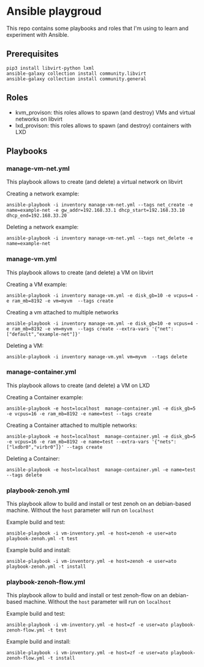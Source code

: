 # Ansible playgroud

This repo contains some playbooks and roles that I'm using to learn and experiment
with Ansible.


## Prerequisites

```
pip3 install libvirt-python lxml
ansible-galaxy collection install community.libvirt
ansible-galaxy collection install community.general
```

## Roles

- kvm_provison: this roles allows to spawn (and destroy) VMs and virtual networks on libvirt
- lxd_provison: this roles allows to spawn (and destroy) containers with LXD

## Playbooks

### manage-vm-net.yml

This playbook allows to create (and delete) a virtual network on libvirt

Creating a network example:
```
ansible-playbook -i inventory manage-vm-net.yml --tags net_create -e name=example-net -e gw_addr=192.168.33.1 dhcp_start=192.168.33.10 dhcp_end=192.168.33.20
```


Deleting a network example:
```
ansible-playbook -i inventory manage-vm-net.yml --tags net_delete -e name=example-net
```

### manage-vm.yml

This playbook allows to create (and delete) a VM on libvirt

Creating a VM example:
```
ansible-playbook -i inventory manage-vm.yml -e disk_gb=10 -e vcpus=4 -e ram_mb=8192 -e vm=myvm  --tags create
```

Creating a vm attached to multiple networks
```
ansible-playbook -i inventory manage-vm.yml -e disk_gb=10 -e vcpus=4 -e ram_mb=8192 -e vm=myvm  --tags create --extra-vars '{"net":["default","example-net"]}'
```

Deleting a VM:
```
ansible-playbook -i inventory manage-vm.yml vm=myvm  --tags delete
```

### manage-container.yml

This playbook allows to create (and delete) a VM on LXD

Creating a Container example:
```
ansible-playbook -e host=localhost  manage-container.yml -e disk_gb=5 -e vcpus=16 -e ram_mb=8192 -e name=test --tags create
```

Creating a Container attached to multiple networks:
```
ansible-playbook -e host=localhost  manage-container.yml -e disk_gb=5 -e vcpus=16 -e ram_mb=8192 -e name=test --extra-vars '{"nets":["lxdbr0","virbr0"]}' --tags create
```

Deleting a Container:
```
ansible-playbook -e host=localhost  manage-container.yml -e name=test --tags delete
```


### playbook-zenoh.yml

This playbook allow to build and install or test zenoh on an debian-based machine.
Without the `host` parameter will run on `localhost`

Example build and test:
```
ansible-playbook -i vm-inventory.yml -e host=zenoh -e user=ato playbook-zenoh.yml -t test
```

Example build and install:
```
ansible-playbook -i vm-inventory.yml -e host=zenoh -e user=ato playbook-zenoh.yml -t install
```


### playbook-zenoh-flow.yml

This playbook allow to build and install or test zenoh-flow on an debian-based machine.
Without the `host` parameter will run on `localhost`

Example build and test:
```
ansible-playbook -i vm-inventory.yml -e host=zf -e user=ato playbook-zenoh-flow.yml -t test
```

Example build and install:
```
ansible-playbook -i vm-inventory.yml -e host=zf -e user=ato playbook-zenoh-flow.yml -t install
```